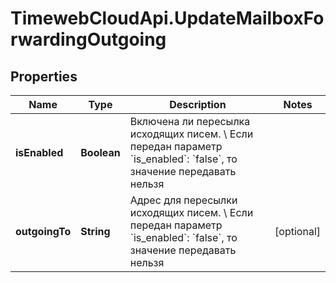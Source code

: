 # TimewebCloudApi.UpdateMailboxForwardingOutgoing

## Properties

Name | Type | Description | Notes
------------ | ------------- | ------------- | -------------
**isEnabled** | **Boolean** | Включена ли пересылка исходящих писем. \\  Если передан параметр &#x60;is_enabled&#x60;: &#x60;false&#x60;, то значение передавать нельзя | 
**outgoingTo** | **String** | Адрес для пересылки исходящих писем. \\  Если передан параметр &#x60;is_enabled&#x60;: &#x60;false&#x60;, то значение передавать нельзя | [optional] 


